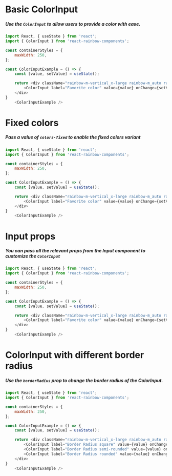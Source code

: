 # Basic ColorInput
##### Use the `ColorInput` to allow users to provide a color with ease.
```js
import React, { useState } from 'react';
import { ColorInput } from 'react-rainbow-components';

const containerStyles = {
    maxWidth: 250,
};

const ColorInputExample = () => {
    const [value, setValue] = useState();

    return <div className="rainbow-m-vertical_x-large rainbow-m_auto rainbow-align-content_center rainbow-flex_wrap" style={containerStyles}>
        <ColorInput label="Favorite color" value={value} onChange={setValue} />
    </div>
}
    <ColorInputExample />

```

# Fixed colors
##### Pass a value of `colors-fixed` to enable the fixed colors variant
```js
import React, { useState } from 'react';
import { ColorInput } from 'react-rainbow-components';

const containerStyles = {
    maxWidth: 250,
};

const ColorInputExample = () => {
    const [value, setValue] = useState();

    return <div className="rainbow-m-vertical_x-large rainbow-m_auto rainbow-align-content_center rainbow-flex_wrap" style={containerStyles}>
        <ColorInput label="Favorite color" value={value} onChange={setValue} variant="colors-fixed" />
    </div>
}
    <ColorInputExample />

```

# Input props
##### You can pass all the relevant props from the Input component to customize the `ColorInput` 
```js
import React, { useState } from 'react';
import { ColorInput } from 'react-rainbow-components';

const containerStyles = {
    maxWidth: 250,
};

const ColorInputExample = () => {
    const [value, setValue] = useState();

    return <div className="rainbow-m-vertical_x-large rainbow-m_auto rainbow-align-content_center rainbow-flex_wrap" style={containerStyles}>
        <ColorInput label="Favorite color" value={value} onChange={setValue} error="Your color is too beautiful" required />
    </div>
}
    <ColorInputExample />

```

# ColorInput with different border radius
##### Use the `borderRadius` prop to change the border radius of the ColorInput.
```js
import React, { useState } from 'react';
import { ColorInput } from 'react-rainbow-components';

const containerStyles = {
    maxWidth: 250,
};

const ColorInputExample = () => {
    const [value, setValue] = useState();

    return <div className="rainbow-m-vertical_x-large rainbow-m_auto rainbow-align-content_center rainbow-flex_wrap" style={containerStyles}>
        <ColorInput label="Border Radius square" value={value} onChange={setValue} borderRadius="square" />
        <ColorInput label="Border Radius semi-rounded" value={value} onChange={setValue} borderRadius="semi-rounded" />
        <ColorInput label="Border Radius rounded" value={value} onChange={setValue} borderRadius="rounded" />
    </div>
}
    <ColorInputExample />

```
